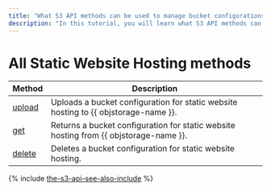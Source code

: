 ```yaml
---
title: "What S3 API methods can be used to manage bucket configurations for a static web hosting in {{ objstorage-full-name }}"
description: "In this tutorial, you will learn what S3 API methods can be used to manage bucket configurations for a static web hosting."
---
```


# All Static Website Hosting methods

| Method | Description |
----- | -----
| [upload](hosting/upload.md) | Uploads a bucket configuration for static website hosting to {{ objstorage-name }}. |
| [get](hosting/get.md) | Returns a bucket configuration for static website hosting from {{ objstorage-name }}. |
| [delete](hosting/delete.md) | Deletes a bucket configuration for static website hosting. |


{% include [the-s3-api-see-also-include](../../../_includes/storage/the-s3-api-see-also-include.md) %}